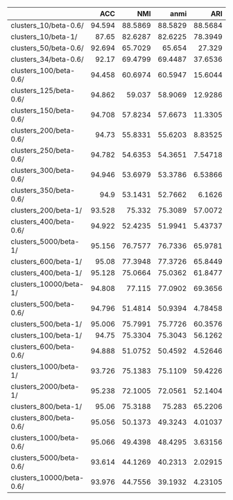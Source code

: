 |                          |    ACC |     NMI |    anmi |      ARI |   uniq |   beta |          KL |
|:-------------------------|-------:|--------:|--------:|---------:|-------:|-------:|------------:|
| clusters_10/beta-0.6/    | 94.594 | 88.5869 | 88.5829 | 88.5684  |     10 |    0.6 | 0.000954008 |
| clusters_10/beta-1/      | 87.65  | 82.6287 | 82.6225 | 78.3949  |     10 |    1   | 0.00810449  |
| clusters_50/beta-0.6/    | 92.694 | 65.7029 | 65.654  | 27.329   |     50 |    0.6 | 0.00927998  |
| clusters_34/beta-0.6/    | 92.17  | 69.4799 | 69.4487 | 37.6536  |     34 |    0.6 | 0.0137092   |
| clusters_100/beta-0.6/   | 94.458 | 60.6974 | 60.5947 | 15.6044  |    100 |    0.6 | 0.045984    |
| clusters_125/beta-0.6/   | 94.862 | 59.037  | 58.9069 | 12.9286  |    125 |    0.6 | 0.050832    |
| clusters_150/beta-0.6/   | 94.708 | 57.8234 | 57.6673 | 11.3305  |    148 |    0.6 | 0.0923826   |
| clusters_200/beta-0.6/   | 94.73  | 55.8331 | 55.6203 |  8.83525 |    199 |    0.6 | 0.122302    |
| clusters_250/beta-0.6/   | 94.782 | 54.6353 | 54.3651 |  7.54718 |    249 |    0.6 | 0.219272    |
| clusters_300/beta-0.6/   | 94.946 | 53.6979 | 53.3786 |  6.53866 |    295 |    0.6 | 0.243962    |
| clusters_350/beta-0.6/   | 94.9   | 53.1431 | 52.7662 |  6.1626  |    343 |    0.6 | 0.338509    |
| clusters_200/beta-1/     | 93.528 | 75.332  | 75.3089 | 57.0072  |     29 |    1   | 0.367171    |
| clusters_400/beta-0.6/   | 94.922 | 52.4235 | 51.9941 |  5.43737 |    391 |    0.6 | 0.384622    |
| clusters_5000/beta-1/    | 95.156 | 76.7577 | 76.7336 | 65.9781  |     32 |    1   | 0.386048    |
| clusters_600/beta-1/     | 95.08  | 77.3948 | 77.3726 | 65.8449  |     30 |    1   | 0.419717    |
| clusters_400/beta-1/     | 95.128 | 75.0664 | 75.0362 | 61.8477  |     38 |    1   | 0.456365    |
| clusters_10000/beta-1/   | 94.808 | 77.115  | 77.0902 | 69.3656  |     33 |    1   | 0.478789    |
| clusters_500/beta-0.6/   | 94.796 | 51.4814 | 50.9394 |  4.78458 |    490 |    0.6 | 0.493023    |
| clusters_500/beta-1/     | 95.006 | 75.7991 | 75.7726 | 60.3576  |     34 |    1   | 0.497153    |
| clusters_100/beta-1/     | 94.75  | 75.3304 | 75.3043 | 56.1262  |     33 |    1   | 0.499517    |
| clusters_600/beta-0.6/   | 94.888 | 51.0752 | 50.4592 |  4.52646 |    558 |    0.6 | 0.572109    |
| clusters_1000/beta-1/    | 93.726 | 75.1383 | 75.1109 | 59.4226  |     34 |    1   | 0.583923    |
| clusters_2000/beta-1/    | 95.238 | 72.1005 | 72.0561 | 52.1404  |     52 |    1   | 0.661699    |
| clusters_800/beta-1/     | 95.06  | 75.3188 | 75.283  | 65.2206  |     45 |    1   | 0.681919    |
| clusters_800/beta-0.6/   | 95.056 | 50.1373 | 49.3243 |  4.01037 |    741 |    0.6 | 0.739375    |
| clusters_1000/beta-0.6/  | 95.066 | 49.4398 | 48.4295 |  3.63156 |    918 |    0.6 | 0.790294    |
| clusters_5000/beta-0.6/  | 93.614 | 44.1269 | 40.2313 |  2.02915 |   3747 |    0.6 | 0.916662    |
| clusters_10000/beta-0.6/ | 93.976 | 44.7556 | 39.1932 |  4.23105 |   5911 |    0.6 | 0.97967     |